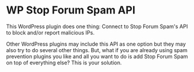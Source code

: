 # WP Stop Forum Spam API
This WordPress plugin does one thing: Connect to Stop Forum Spam's API to block and/or report malicious IPs.

Other WordPress plugins may include this API as one option but they may also try to do several other things. But, what if you are already using spam prevention plugins you like and all you want to do is add Stop Forum Spam on top of everything else? This is your solution.
